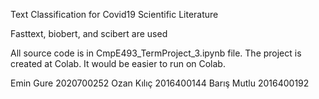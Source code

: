 Text Classification for Covid19 Scientific Literature

Fasttext, biobert, and scibert are used
 
All source code is in CmpE493_TermProject_3.ipynb file. The
project is created at Colab. It would be easier to run on
Colab.

Emin Gure	2020700252
Ozan Kılıç	2016400144
Barış Mutlu 	2016400192
